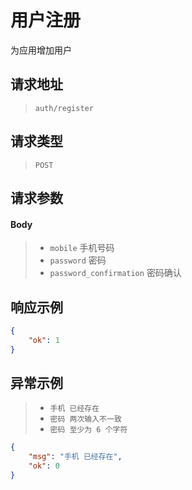 # 用户注册

为应用增加用户

## 请求地址

> `auth/register`

## 请求类型

> `POST`

## 请求参数

#### Body

> - `mobile` 手机号码
> - `password` 密码
> - `password_confirmation` 密码确认

## 响应示例

```json
{
    "ok": 1
}
```

## 异常示例

> - `手机 已经存在`
> - `密码 两次输入不一致`
> - `密码 至少为 6 个字符`

```json
{
    "msg": "手机 已经存在",
    "ok": 0
}
```